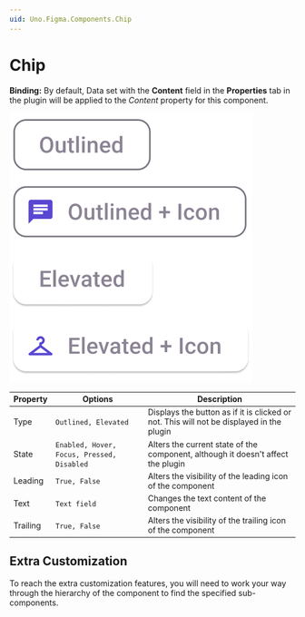 ```yaml
---
uid: Uno.Figma.Components.Chip
---
```


# Chip

**Binding:** By default, Data set with the **Content** field in the **Properties** tab in the plugin will be applied to the *Content* property for this component.

![chip](./images/chip.png)

| Property | Options                                    | Description                                                  |
| -------- | ------------------------------------------ | ------------------------------------------------------------ |
| Type     | `Outlined, Elevated`                       | Displays the button as if it is clicked or not. This will not be displayed in the plugin |
| State    | `Enabled, Hover, Focus, Pressed, Disabled` | Alters the current state of the component, although it doesn't affect the plugin |
| Leading  | `True, False`                              | Alters the visibility of the leading icon of the component |
| Text     | `Text field`                               | Changes the text content of the component           |
| Trailing | `True, False`                              | Alters the visibility of the trailing icon of the component |

## Extra Customization

To reach the extra customization features, you will need to work your way through the hierarchy of the component to find the specified sub-components.
